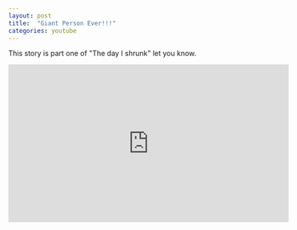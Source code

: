 ```yaml
---
layout: post
title:  "Giant Person Ever!!!"
categories: youtube
---
```



This story is part one of "The day I shrunk" let you know.

<iframe width="560" height="315" src="https://www.youtube.com/embed/Fsft290ahJ4" frameborder="0" allow="accelerometer; autoplay; encrypted-media; gyroscope; picture-in-picture" allowfullscreen></iframe>

